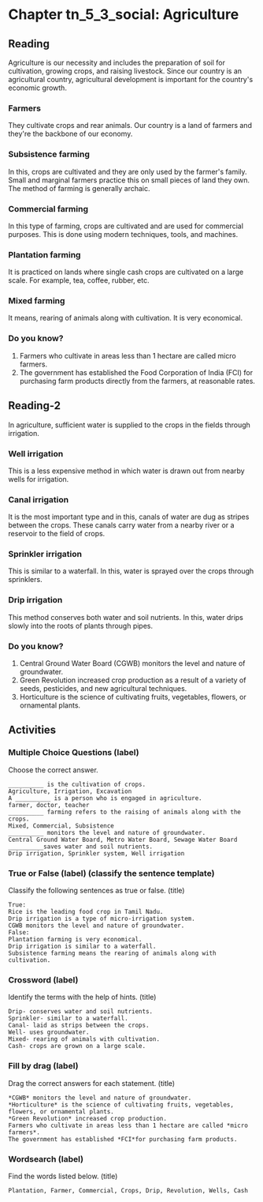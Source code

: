 # Chapter tn_5_3_social: Agriculture
## Reading
Agriculture is our necessity and includes the preparation of soil for cultivation, growing crops, and raising livestock. Since our country is an agricultural country, agricultural development is important for the country's economic growth.
### Farmers
They cultivate crops and rear animals. Our country is a land of farmers and they're the backbone of our economy.
### Subsistence farming
In this, crops are cultivated and they are only used by the farmer's family. Small and marginal farmers practice this on small pieces of land they own. The method of farming is generally archaic.
### Commercial farming
In this type of farming, crops are cultivated and are used for commercial purposes. This is done using modern techniques, tools, and machines.
### Plantation farming
It is practiced on lands where single cash crops are cultivated on a large scale. For example, tea, coffee, rubber, etc.
### Mixed farming
It means, rearing of animals along with cultivation. It is very economical.
### Do you know?
1. Farmers who cultivate in areas less than 1 hectare are called micro farmers.
2. The government has established the Food Corporation of India (FCI) for purchasing farm products directly from the farmers, at reasonable rates.
## Reading-2
In agriculture, sufficient water is supplied to the crops in the fields through irrigation.
### Well irrigation
This is a less expensive method in which water is drawn out from nearby wells for irrigation.
### Canal irrigation
It is the most important type and in this, canals of water are dug as stripes between the crops. These canals carry water from a nearby river or a reservoir to the field of crops.
### Sprinkler irrigation
This is similar to a waterfall. In this, water is sprayed over the crops through sprinklers.
### Drip irrigation
This method conserves both water and soil nutrients. In this, water drips slowly into the
roots of plants through pipes.
### Do you know?
1. Central Ground Water Board (CGWB) monitors the level and nature of groundwater.
2. Green Revolution increased crop production as a result of a variety of seeds, pesticides, and new agricultural techniques.
3. Horticulture is the science of cultivating fruits, vegetables, flowers, or ornamental plants.
## Activities
### Multiple Choice Questions (label)
Choose the correct answer.
```
__________ is the cultivation of crops.
Agriculture, Irrigation, Excavation
A __________ is a person who is engaged in agriculture.
farmer, doctor, teacher
__________ farming refers to the raising of animals along with the crops.
Mixed, Commercial, Subsistence
__________ monitors the level and nature of groundwater.
Central Ground Water Board, Metro Water Board, Sewage Water Board
__________saves water and soil nutrients.
Drip irrigation, Sprinkler system, Well irrigation
```
### True or False (label) (classify the sentence template)
Classify the following sentences as true or false. (title)
```
True:
Rice is the leading food crop in Tamil Nadu.
Drip irrigation is a type of micro-irrigation system.
CGWB monitors the level and nature of groundwater.
False:
Plantation farming is very economical.
Drip irrigation is similar to a waterfall.
Subsistence farming means the rearing of animals along with cultivation.
```
### Crossword (label)
Identify the terms with the help of hints. (title)
```
Drip- conserves water and soil nutrients.
Sprinkler- similar to a waterfall.
Canal- laid as strips between the crops.
Well- uses groundwater.
Mixed- rearing of animals with cultivation.
Cash- crops are grown on a large scale.
```
### Fill by drag (label)
Drag the correct answers for each statement. (title)
```
*CGWB* monitors the level and nature of groundwater.
*Horticulture* is the science of cultivating fruits, vegetables, flowers, or ornamental plants.
*Green Revolution* increased crop production.
Farmers who cultivate in areas less than 1 hectare are called *micro farmers*.
The government has established *FCI*for purchasing farm products.
```
### Wordsearch (label)
Find the words listed below. (title)
```
Plantation, Farmer, Commercial, Crops, Drip, Revolution, Wells, Cash
```

